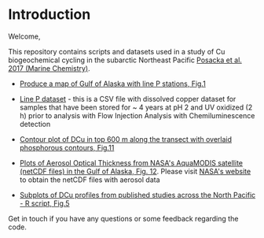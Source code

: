 # Introduction

Welcome,

This repository contains scripts and datasets used in a study of Cu biogeochemical cycling in the subarctic Northeast Pacific [Posacka et al. 2017 (Marine Chemistry)](http://www.sciencedirect.com/science/article/pii/S0304420316302249). 


* [Produce a map of Gulf of Alaska with line P stations, Fig.1](https://github.com/AnnaMagdalena/DCu_LineP-Subarctic-Pacific/blob/master/Fig1_LineP-map/LineP_map_script_matlab)

* [Line P dataset](https://github.com/AnnaMagdalena/DCu_LineP-Subarctic-Pacific/tree/master/Raw_data) - this is a CSV file with dissolved copper dataset for samples that have been stored for ~ 4 years at pH 2 and UV oxidized (2 h) prior to analysis with Flow Injection Analysis with Chemiluminescence detection

* [Contour plot of DCu in top 600 m along the transect with overlaid phosphorous contours, Fig.11](https://github.com/AnnaMagdalena/DCu_LineP-Subarctic-Pacific/blob/master/Fig10_Countour-plot-DCu-LineP/Zonal_section-DCu-contour-plot)

* [Plots of Aerosol Optical Thickness from NASA's AquaMODIS satellite (netCDF files) in the Gulf of Alaska, Fig. 12](https://github.com/AnnaMagdalena/DCu_LineP-Subarctic-Pacific/blob/master/Fig12_Aerosols-Gulf-of-Alaska/NetCDF_NASA-Aerosols-matlab-script). Please visit [NASA's website](https://giovanni.gsfc.nasa.gov/giovanni/) to obtain the netCDF files with aerosol data 

* [Subplots of DCu profiles from published studies across the North Pacific - R script, Fig.5](https://github.com/AnnaMagdalena/DCu_LineP-Subarctic-Pacific/tree/master/Fig5_Cu-studies-in-NPacific-profiles)


Get in touch if you have any questions or some feedback regarding the code.


